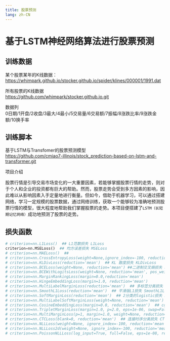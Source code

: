```yaml
---
title: 股票预测
lang: zh-CN
---
```




# 基于LSTM神经网络算法进行股票预测


## 训练数据

某个股票某年的K线数据：   
https://whimpark.github.io/stocker.github.io/spider/klines/000001/1991.dat

所有股票的K线数据   
https://github.com/whimpark/stocker.github.io.git

数据列   
0日期/1开盘/2收盘/3最大/4最小/5交易量/6交易额/7振幅/8涨跌比率/9涨跌金额/10换手率


## 训练脚本

基于LSTM与Transfomer的股票预测模型  
https://github.com/cmiao7-illinois/stock_prediction-based-on-lstm-and-transformer.git

项目介绍  

股票行情是引导交易市场变化的一大重要因素，若能够掌握股票行情的走势，则对于个人和企业的投资都有巨大的帮助。然而，股票走势会受到多方因素的影响，因此难以从影响因素入手定量地进行衡量。但如今，借助于机器学习，可以通过搭建网络，学习一定规模的股票数据，通过网络训练，获取一个能够较为准确地预测股票行情的模型，很大程度地帮助我们掌握股票的走势。本项目便搭建了`LSTM（长短期记忆网络）`成功地预测了股票的走势。


## 损失函数

```python
# criterion=nn.L1Loss()  ## L1范数损失 L1Loss
criterion=nn.MSELoss()  ## 均方误差损失 MSELoss
# criterion=nn.MAELoss()  ##  
# criterion=nn.CrossEntropyLoss(weight=None,ignore_index=-100, reduction='mean')  ## 交叉熵损失 CrossEntropyLoss
# criterion=nn.KLDivLoss(reduction='mean')  ## KL 散度损失 KLDivLoss
# criterion=nn.BCELoss(weight=None, reduction='mean') ##二进制交叉熵损失 BCELoss
# criterion=nn.BCEWithLogitsLoss(weight=None, reduction='mean', pos_weight=None)  ## BCEWithLogitsLoss
# criterion=nn.MarginRankingLoss(margin=0.0,reduction='mean')
# criterion=nn.HingeEmbeddingLoss(margin=1.0, reduction='mean')
# criterion=nn.MultiLabelMarginLoss(reduction='mean')  ## 多标签分类损失 MultiLabelMarginLoss
# criterion=nn.SmoothL1Loss(reduction='mean')  ## 平滑版L1损失 SmoothL1Loss 
# criterion=nn.SoftMarginLoss(reduction='mean')  ## 2分类的logistic损失 SoftMarginLoss
# criterion=nn.MultiLabelSoftMarginLoss(weight=None, reduction='mean') ## 多标签 one-versus-all 损失 MultiLabelSoftMarginLoss
# criterion=nn.CosineEmbeddingLoss(margin=0.0, reduction='mean')  ## cosine 损失 CosineEmbeddingLoss
# criterion=nn.TripletMarginLoss(margin=1.0, p=2.0, eps=1e-06, swap=False, reduction='mean') ## 三元组损失 TripletMarginLoss
# criterion=nn.MultiMarginLoss(p=1, margin=1.0, weight=None, reduction='mean') ## 多类别分类的hinge损失 MultiMarginLoss
# criterion=nn.CTCLoss(blank=0, reduction='mean')  ## 连接时序分类损失 CTCLoss
# criterion=nn.NLLLoss(weight=None, ignore_index=-100, reduction='mean')  ## 负对数似然损失 NLLLoss 
# criterion=nn.NLLLoss2d(weight=None, ignore_index=-100, reduction='mean') ## 对于图片输入的负对数似然损失. 它计算每个像素的负对数似然损失.
# criterion=nn.PoissonNLLLoss(log_input=True, full=False, eps=1e-08, reduction='mean')  ## 目标值为泊松分布的负对数似然损失
```












